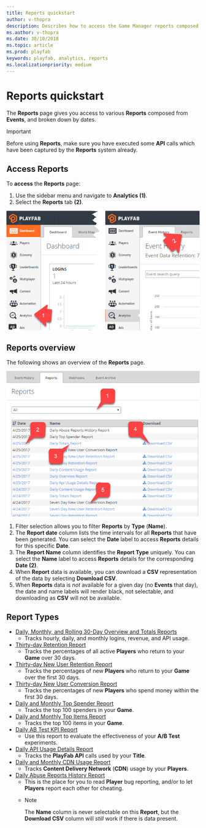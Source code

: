 ```yaml
---
title: Reports quickstart
author: v-thopra
description: Describes how to access the Game Manager reports composed from events, and broken down by dates.
ms.author: v-thopra
ms.date: 30/10/2018
ms.topic: article
ms.prod: playfab
keywords: playfab, analytics, reports
ms.localizationpriority: medium
---
```


# Reports quickstart

The **Reports** page gives you access to various **Reports** composed from **Events**, and broken down by dates.

> [!IMPORTANT]
> Before using **Reports**, make sure you have executed some **API** calls which have been captured by the **Reports** system already.

## Access Reports

To **access** the **Reports** page:

1. Use the sidebar menu and navigate to **Analytics (1)**.
2. Select the **Reports** tab **(2)**.

![Game Manager - Analytics - Reports](media/tutorials/game-manager-analytics-open-reports.png)  

## Reports overview

The following shows an overview of the **Reports** page.

![Game Manager - Analytics - Reports](media/tutorials/game-manager-analytics-reports-overview.png)  

1. Filter selection allows you to filter **Reports** by **Type** (**Name**).
2. The **Report date** column lists the time intervals for all **Reports** that have been  generated. You can select the **Date** label to access **Reports** details for this specific **Date**.
3. The **Report Name** column identifies the **Report Type** uniquely. You can select the **Name** label to access **Reports** details for the corresponding **Date (2)**.
4. When **Report** data is available, you can download a **CSV** representation of the data by selecting **Download CSV**.
5. When **Reports** data is *not* available for a given day (no **Events** that day), the date and name labels will render black, not selectable, and downloading as **CSV** will not be available.

## Report Types

- [Daily, Monthly, and Rolling 30-Day Overview and Totals Reports](daily-monthly-and-rolling-30-day-overview-and-totals-reports.md)
  - Tracks hourly, daily, and monthly logins, revenue, and API usage.
- [Thirty-day Retention Report](thirty-day-retention-report.md)
  - Tracks the percentages of all active **Players** who return to your **Game** over 30 days.
- [Thirty-day New User Retention Report](thirty-day-new-user-retention-report.md)
  - Tracks the percentages of new **Players** who return to your **Game** over the first 30 days.
- [Thirty-day New User Conversion Report](thirty-day-new-user-conversion-report.md)
  - Tracks the percentages of new **Players** who spend money within the first 30 days.
- [Daily and Monthly Top Spender Report](daily-and-monthly-top-spender-report.md)
  - Tracks the top 100 spenders in your **Game**.
- [Daily and Monthly Top Items Report](daily-and-monthly-top-items-report.md)
  - Tracks the top 100 items in your **Game**.
- [Daily AB Test KPI Report](daily-ab-test-kpi-report.md)
  - Use this report to evaluate the effectiveness of your **A/B Test** experiments.
- [Daily API Usage Details Report](daily-api-usage-details-report.md)
  - Tracks the **PlayFab API** calls used by your **Title**.
- [Daily and Monthly CDN Usage Report](daily-and-monthly-cdn-usage-report.md)
  - Tracks **Content Delivery Network** (**CDN**) usage by your **Players**.
- [Daily Abuse Reports History Report](daily-abuse-reports-history-report.md)
  - This is the place for you to read **Player** bug reporting, and/or to let **Players** report each other for cheating.
  - > [!NOTE]
    > The **Name** column is never selectable on this **Report**, but the **Download CSV** column will *still* work if there is data present.
